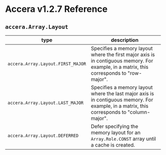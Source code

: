 [//]: # (Project: Accera)
[//]: # (Version: v1.2.7)

# Accera v1.2.7 Reference
## `accera.Array.Layout`

type | description
--- | ---
`accera.Array.Layout.FIRST_MAJOR` | Specifies a memory layout where the first major axis is in contiguous memory. For example, in a matrix, this corresponds to "row-major".
`accera.Array.Layout.LAST_MAJOR` | Specifies a memory layout where the last major axis is in contiguous memory. For example, in a matrix, this corresponds to "column-major".
`accera.Array.Layout.DEFERRED` | Defer specifying the memory layout for an `Array.Role.CONST` array until a cache is created.

<div style="page-break-after: always;"></div>
